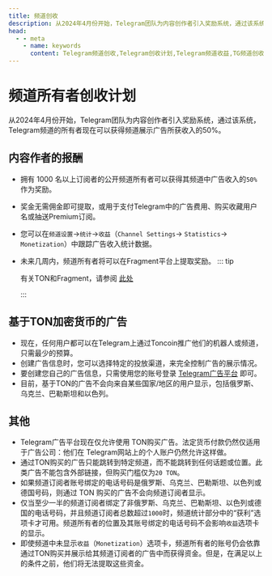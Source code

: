 ```yaml
---
title: 频道创收
description: 从2024年4月份开始，Telegram团队为内容创作者引入奖励系统，通过该系统，Telegram频道的所有者现在可以获得频道展示广告所获收入的50%。访问TGwiki - Telegram知识库，了解更多Telegram使用技巧。
head:
  - - meta
    - name: keywords
      content: Telegram频道创收,Telegram创收计划,Telegram频道收益,TG频道创收,TG创收计划,TG频道收益,电报频道创收,电报创收计划,电报频道收益,TGwiki,Telegram知识库
---
```


# 频道所有者创收计划

从2024年4月份开始，Telegram团队为内容创作者引入奖励系统，通过该系统，Telegram频道的所有者现在可以获得频道展示广告所获收入的50%。

## 内容作者的报酬

- 拥有 1000 名以上订阅者的公开频道所有者可以获得其频道中广告收入的`50%`作为奖励。
- 奖金无需佣金即可提取，或用于支付Telegram中的广告费用、购买收藏用户名或抽送Premium订阅。
- 您可以在`频道设置`->`统计`->`收益`（`Channel Settings`-> `Statistics`-> `Monetization`）中跟踪广告收入统计数据。
- 未来几周内，频道所有者将可以在Fragment平台上提取奖励。
  ::: tip

  有关TON和Fragment，请参阅 [此处](/tgwiki/fragment)

  :::

## 基于TON加密货币的广告

- 现在，任何用户都可以在Telegram上通过Toncoin推广他们的机器人或频道，只需最少的预算。
- 创建广告信息时，您可以选择特定的投放渠道，来完全控制广告的展示情况。
- 要创建您自己的广告信息，只需使用您的账号登录 [Telegram广告平台](https://ads.telegram.org/) 即可。 
- 目前，基于TON的广告不会向来自某些国家/地区的用户显示，包括俄罗斯、乌克兰、巴勒斯坦和以色列。

## 其他

- Telegram广告平台现在仅允许使用 TON购买广告。法定货币付款仍然仅适用于广告公司：他们在 Telegram网站上的个人账户仍然允许这样做。
- 通过TON购买的广告只能跳转到特定频道，而不能跳转到任何话题或位置。此类广告不能包含外部链接，但购买门槛仅为`20 TON`。
- 如果频道订阅者账号绑定的电话号码是俄罗斯、乌克兰、巴勒斯坦、以色列或德国号码，则通过 TON 购买的广告不会向频道订阅者显示。
- 仅当至少一半的频道订阅者绑定了非俄罗斯、乌克兰、巴勒斯坦、以色列或德国的电话号码，并且频道订阅者总数超过`1000`时，频道统计部分中的“获利”选项卡才可用。频道所有者的位置及其账号绑定的电话号码不会影响`收益`选项卡的显示。
- 即使频道中未显示`收益`（`Monetization`）选项卡，频道所有者的账号仍会依靠通过TON购买并展示给其频道订阅者的广告中而获得资金。但是，在满足以上的条件之前，他们将无法提取这些资金。

